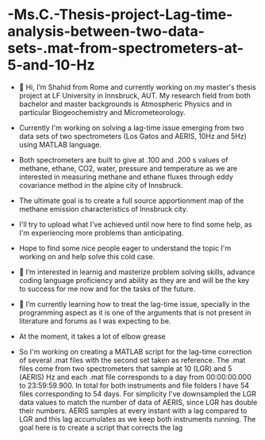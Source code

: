 # -Ms.C.-Thesis-project-Lag-time-analysis-between-two-data-sets-.mat-from-spectrometers-at-5-and-10-Hz

- 👋 Hi, I’m Shahid from Rome and currently working on my master's thesis project at LF University in Innsbruck, AUT. My research field from both bachelor and master backgrounds is Atmospheric Physics and in particular Biogeochemistry and Micrometeorology.
-   Currently I'm working on solving a lag-time issue emerging from two data sets of two spectrometers (Los Gatos and AERIS, 10Hz and 5Hz) using MATLAB language.
-   Both spectrometers are built to give at .100 and .200 s values of methane, ethane, CO2, water, pressure and temperature as we are interested in measuring methane and ethane fluxes through eddy covariance method in the alpine city of Innsbruck.
-   The ultimate goal is to create a full source apportionment map of the methane emission characteristics of Innsbruck city.
-   I'll try to upload what I've achieved until now here to find some help, as I'm experiencing more problems than anticipating.
-   Hope to find some nice people eager to understand the topic I'm working on and help solve this cold case. 
- 👀 I’m interested in learnig and masterize problem solving skills, advance coding language proficiency and ability as they are and will be the key to success for me now and for the tasks of the future.
- 🌱 I’m currently learning how to treat the lag-time issue, specially in the programming aspect as it is one of the arguments that is not present in literature and forums as I was expecting to be.
-   At the moment, it takes a lot of elbow grease

- So I'm working on creating a MATLAB script for the lag-time correction of several .mat files with the second set taken as reference. The .mat files come from two spectrometers that sample at 10 (LGR) and 5 (AERIS) Hz and each .mat file corresponds to a day from 00:00:00.000 to 23:59:59.900. In total for both instruments and file folders I have 54 files corresponding to 54 days. For simplicity I've downsampled the LGR data values to match the number of data of AERIS, since LGR has double their numbers. AERIS samples at every instant with a lag compared to LGR and this lag accumulates as we keep both instruments running. The goal here is to create a script that corrects the lag


